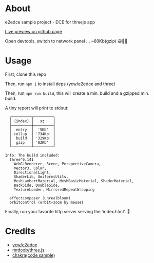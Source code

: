 # About

e2edce sample project - DCE for threejs app

[Live preview on github page](https://ycw.github.io/e2edce-sample-project/)

Open devtools, switch to network panel ...  ~80Kb(gzip) 😃👍🏻



# Usage

First, clone this repo

Then, run `npm i` to install deps (ycw/e2edce and three)

Then, run `npm run build`, this will create a min. build and a gzipped min. build.

A tiny report will print to stdout:

```
  ┌─────────┬─────────┐
  │ (index) │   sz    │
  ├─────────┼─────────┤
  │  entry  │  '5Kb'  │
  │ rollup  │ '734Kb' │
  │  build  │ '329Kb' │
  │  gzip   │ '82Kb'  │
  └─────────┴─────────┘

Info: The build included:
  three^0.141
    WebGLRenderer, Scene, PerspectiveCamera, 
    Vector3, Color,
    DirectionalLight, 
    ShaderLib, UniformsUtils,
    MeshLambertMaterial, MeshBasicMaterial, ShaderMaterial,
    BackSide, DoubleSide,
    TextureLoader, MirroredRepeatWrapping

  effectcomposer (unrealbloom)
  orbitcontrol (orbit+zoom by mouse)
```

Finally, run your favorite http server serving the 'index.html'. 🥳



# Credits

- [ycw/e2edce](https://github.com/ycw/e2edce)
- [mrdoob/three.js](https://github.com/mrdoob/three.js)
- [chakra(code sample)](https://codepen.io/ycw/pen/QWQVaRb)
